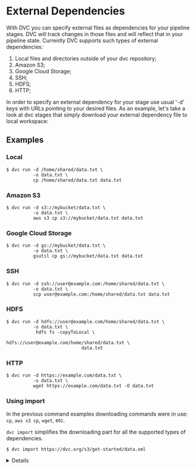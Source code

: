 # External Dependencies

With DVC you can specify external files as dependencies for your pipeline
stages. DVC will track changes in those files and will reflect that in your
pipeline state. Currently DVC supports such types of external dependencies:

1. Local files and directories outside of your dvc repository;
2. Amazon S3;
3. Google Cloud Storage;
4. SSH;
5. HDFS;
6. HTTP;

In order to specify an external dependency for your stage use usual '-d' keys
with URLs pointing to your desired files. As an example, let's take a look at
dvc stages that simply download your external dependency file to local
workspace:

## Examples

### Local

```dvc
$ dvc run -d /home/shared/data.txt \
          -o data.txt \
          cp /home/shared/data.txt data.txt
```

### Amazon S3

```dvc
$ dvc run -d s3://mybucket/data.txt \
          -o data.txt \
          aws s3 cp s3://mybucket/data.txt data.txt
```

### Google Cloud Storage

```dvc
$ dvc run -d gs://mybucket/data.txt \
          -o data.txt \
          gsutil cp gs://mybucket/data.txt data.txt
```

### SSH

```dvc
$ dvc run -d ssh://user@example.com:/home/shared/data.txt \
          -o data.txt \
          scp user@example.com:/home/shared/data.txt data.txt
```

### HDFS

```dvc
$ dvc run -d hdfs://user@example.com/home/shared/data.txt \
          -o data.txt \
           hdfs fs -copyToLocal \
                            hdfs://user@example.com/home/shared/data.txt \
                            data.txt
```

### HTTP

```dvc
$ dvc run -d https://example.com/data.txt \
          -o data.txt \
          wget https://example.com/data.txt -O data.txt
```

### Using import

In the previous command examples downloading commands were in use: `cp`,
`aws s3 cp`, `wget`, etc.

`dvc import` simplifies the downloading part for all the supported types of
dependencies.

```dvc
$ dvc import https://dvc.org/s3/get-started/data.xml
```

<details>

### Expand to learn more about DVC internals

If you open the resulting DVC file, you will see something like this:

```yaml
deps:
- etag: '"f432e270cd634c51296ecd2bc2f5e752-5"'
path: https://dvc.org/s3/get-started/data.xml
md5: bea9674331a4b1d165f2b0abaf2cb0ef
outs:
- cache: true
md5: a304afb96060aad90176268345e10355
path: data.xml
```

DVC checks the headers returned by the server, looking for a strong
[ETag](https://en.wikipedia.org/wiki/HTTP_ETag) or a
[Content-MD5](https://tools.ietf.org/html/rfc1864) header, and uses it to know
if the file has changed and we need to download it again.

</details>
